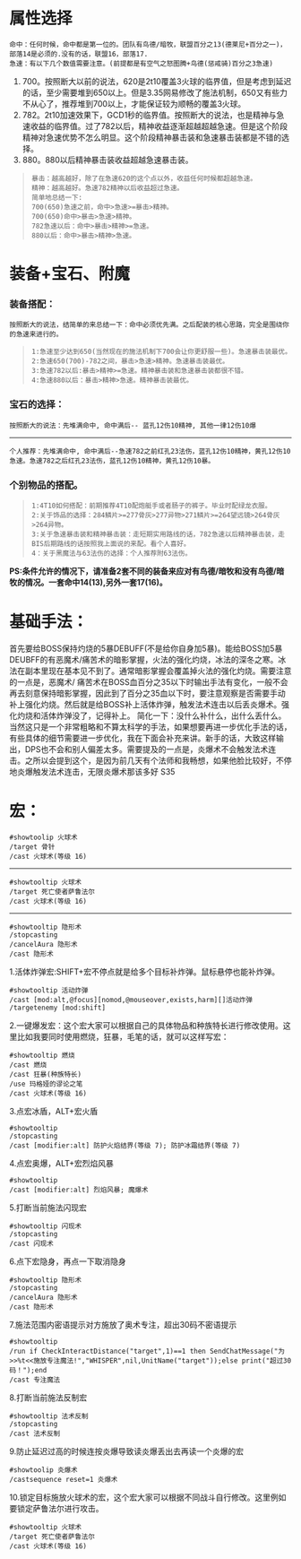 # 属性选择
    命中：任何时候，命中都是第一位的。团队有鸟德/暗牧，联盟百分之13(德莱尼+百分之一)，部落14是必须的.没有的话，联盟16，部落17.
    急速：有以下几个数值需要注意。(前提都是有空气之怒图腾+鸟德(惩戒骑)百分之3急速)
1. 700。按照断大以前的说法，620是2t10覆盖3火球的临界值，但是考虑到延迟的话，至少需要堆到650以上。但是3.35网易修改了施法机制，650又有些力不从心了，推荐堆到700以上，才能保证较为顺畅的覆盖3火球。
1. 782。2t10加速效果下，GCD1秒的临界值。按照断大的说法，也是精神与急速收益的临界值。过了782以后，精神收益逐渐超越超越急速。但是这个阶段精神对急速优势不怎么明显。这个阶段精神暴击装和急速暴击装都是不错的选择。
1. 880。880以后精神暴击装收益超越急速暴击装。
>     暴击：越高越好，除了在急速620的这个点以外，收益任何时候都超越急速。
>     精神：越高越好。急速782精神以后收益超过急速。
>     简单地总结一下:
>     700(650)急速之前，命中>急速>=暴击>精神。
>     700(650)命中>暴击>急速>精神。
>     782急速以后：命中>暴击>精神>=急速。
>     880以后：命中>暴击>精神>急速。
# 装备+宝石、附魔
### 装备搭配：
	按照断大的说法，结简单的来总结一下：命中必须优先满。之后配装的核心思路，完全是围绕你的急速来进行的。
>     1:急速至少达到650(当然现在的施法机制下700会让你更舒服一些)。急速暴击装最优。
>     2:急速650(700)-782之间，暴击>急速>精神。急速暴击装最优。
>     3:急速782以后:暴击>精神>=急速。精神暴击装和急速暴击装都很不错。
>     4:急速880以后：暴击>精神>急速。精神暴击装最优。

### 宝石的选择：
	按照断大的说法：先堆满命中, 命中满后-- 蓝孔12伤10精神, 其他一律12伤10爆

----------
	个人推荐：先堆满命中, 命中满后--急速782之前红孔23法伤，蓝孔12伤10精神，黄孔12伤10急速。急速782之后红孔23法伤，蓝孔12伤10精神，黄孔12伤10暴。

### 个别物品的搭配。

>     1:4T10如何搭配：前期推荐4T10配炮艇手或者肠子的裤子。毕业时配绿龙衣服。
>     2:关于饰品的选择：284鳞片>=277骨灰>277异物>271鳞片>=264望远镜>264骨灰>264异物。
>     3:关于急速暴击装和精神暴击装：走短期实用路线的话，782急速以后精神暴击装，走BIS后期路线的话按照我上面说的来配。看个人喜好。
>     4：关于黑魔法与63法伤的选择：个人推荐附63法伤。

**PS:条件允许的情况下，请准备2套不同的装备来应对有鸟德/暗牧和没有鸟德/暗牧的情况。一套命中14(13),另外一套17(16)。**

# 基础手法：
首先要给BOSS保持灼烧的5暴DEBUFF(不是给你自身加5暴)。能给BOSS加5暴DEUBFF的有恶魔术/痛苦术的暗影掌握，火法的强化灼烧，冰法的深冬之寒。冰法在副本里现在基本见不到了。通常暗影掌握会覆盖掉火法的强化灼烧。需要注意的一点是，恶魔术/ 痛苦术在BOSS血百分之35以下时输出手法有变化，一般不会再去刻意保持暗影掌握，因此到了百分之35血以下时，要注意观察是否需要手动补上强化灼烧。然后就是给BOSS补上活体炸弹，触发法术连击以后丢炎爆术。强化灼烧和活体炸弹没了，记得补上。
简化一下：没什么补什么，出什么丢什么。
当然这只是一个非常粗略和不算太科学的手法，如果想要再进一步优化手法的话，有些具体的细节需要进一步优化，我在下面会补充来讲。新手的话，大致这样输出，DPS也不会和别人偏差太多。需要提及的一点是，炎爆术不会触发法术连击。之所以会提到这个，是因为前几天有个法师和我畅想，如果他脸比较好，不停地炎爆触发法术连击，无限炎爆术那该多好 S35

# 宏：

    #showtoolip 火球术
    /target 骨针
    /cast 火球术(等级 16)

----------
    #showtooltip 火球术
    /target 死亡使者萨鲁法尔
    /cast 火球术(等级 16)

---------- 
    #showtooltip 隐形术
    /stopcasting
    /cancelAura 隐形术
    /cast 隐形术
    
1.活体炸弹宏:SHIFT+宏不停点就是给多个目标补炸弹。鼠标悬停也能补炸弹。

    #showtooltip 活动炸弹
    /cast [mod:alt,@focus][nomod,@mouseover,exists,harm][]活动炸弹
    /targetenemy [mod:shift]
2.一键爆发宏：这个宏大家可以根据自己的具体物品和种族特长进行修改使用。这里比如我要同时使用燃烧，狂暴，毛笔的话，就可以这样写宏：

    #showtooltip 燃烧
    /cast 燃烧
    /cast 狂暴(种族特长)
    /use 玛格娅的谬论之笔
    /cast 火球术(等级 16)
3.点宏冰盾，ALT+宏火盾

    #showtooltip
    /stopcasting
    /cast [modifier:alt] 防护火焰结界(等级 7); 防护冰霜结界(等级 7)
4.点宏奥爆，ALT+宏烈焰风暴
    
    #showtooltip
    /cast [modifier:alt] 烈焰风暴; 魔爆术
5.打断当前施法闪现宏

    #showtooltip 闪现术
    /stopcasting
    /cast 闪现术
6.点下宏隐身，再点一下取消隐身

    #showtooltip 隐形术
    /stopcasting
    /cancelAura 隐形术
    /cast 隐形术
7.施法范围内密语提示对方施放了奥术专注，超出30码不密语提示

    #showtooltip
    /run if CheckInteractDistance("target",1)==1 then SendChatMessage("为>>%t<<施放专注魔法!","WHISPER",nil,UnitName("target"));else print("超过30码！");end
    /cast 专注魔法
8.打断当前施法反制宏

    #showtooltip 法术反制
    /stopcasting
    /cast 法术反制
9.防止延迟过高的时候连按炎爆导致读炎爆丢出去再读一个炎爆的宏

    #showtoolip 炎爆术
    /castsequence reset=1 炎爆术
10.锁定目标施放火球术的宏，这个宏大家可以根据不同战斗自行修改。这里例如要锁定萨鲁法尔进行攻击。

    #showtooltip 火球术
    /target 死亡使者萨鲁法尔
    /cast 火球术(等级 16)
